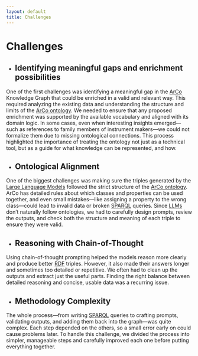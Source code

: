 ```yaml
---
layout: default
title: Challenges  
---
```


# Challenges  

- ## Identifying meaningful gaps and enrichment possibilities

One of the first challenges was identifying a meaningful gap in the <a href="http://wit.istc.cnr.it/arco">ArCo</a> Knowledge Graph that could be enriched in a valid and relevant way. This required analyzing the existing data and understanding the structure and limits of the <a href="http://wit.istc.cnr.it/arco/lode/extract?lang=en&url=https://raw.githubusercontent.com/ICCD-MiBACT/ArCo/master/ArCo-release/ontologie/arco/arco.owl">ArCo ontology</a>. We needed to ensure that any proposed enrichment was supported by the available vocabulary and aligned with its domain logic. In some cases, even when interesting insights emerged—such as references to family members of instrument makers—we could not formalize them due to missing ontological connections. This process highlighted the importance of treating the ontology not just as a technical tool, but as a guide for what knowledge can be represented, and how. 

- ## Ontological Alignment
One of the biggest challenges was making sure the triples generated by the <a href="https://en.wikipedia.org/wiki/Large_language_model">Large Language Models</a> followed the strict structure of the <a href="http://wit.istc.cnr.it/arco/lode/extract?lang=en&url=https://raw.githubusercontent.com/ICCD-MiBACT/ArCo/master/ArCo-release/ontologie/arco/arco.owl">ArCo ontology</a>. ArCo has detailed rules about which classes and properties can be used together, and even small mistakes—like assigning a property to the wrong class—could lead to invalid data or broken <a href="https://dati.cultura.gov.it/sparql">SPARQL</a> queries. Since <a href="https://en.wikipedia.org/wiki/Large_language_model">LLMs</a> don’t naturally follow ontologies, we had to carefully design prompts, review the outputs, and check both the structure and meaning of each triple to ensure they were valid.

- ## Reasoning with Chain-of-Thought
Using chain-of-thought prompting helped the models reason more clearly and produce better <a href="https://en.wikipedia.org/wiki/Resource_Description_Framework">RDF</a> triples. However, it also made their answers longer and sometimes too detailed or repetitive. We often had to clean up the outputs and extract just the useful parts. Finding the right balance between detailed reasoning and concise, usable data was a recurring issue.

- ## Methodology Complexity
The whole process—from writing <a href="https://dati.cultura.gov.it/sparql">SPARQL</a> queries to crafting prompts, validating outputs, and adding them back into the graph—was quite complex. Each step depended on the others, so a small error early on could cause problems later. To handle this challenge, we divided the process into simpler, manageable steps and carefully improved each one before putting everything together.


